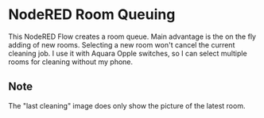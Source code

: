 # NodeRED Room Queuing

This NodeRED Flow creates a room queue.
Main advantage is the on the fly adding of new rooms. Selecting a new room won't cancel the current cleaning job. I use it with Aquara Opple switches, so I can select multiple rooms for cleaning without my phone. 




## Note
The "last cleaning" image does only show the picture of the latest room.
